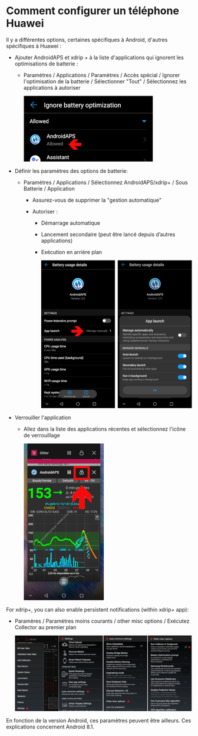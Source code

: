 # Comment configurer un téléphone Huawei

Il y a différentes options, certaines spécifiques à Android, d'autres spécifiques à Huawei :

* Ajouter AndroidAPS et xdrip + à la liste d'applications qui ignorent les optimisations de batterie :
  
  * Paramètres / Applications / Paramètres / Accès spécial / Ignorer l'optimisation de la batterie / Sélectionner "Tout" / Sélectionnez les applications à autoriser
    
    ![Huawei - ignore battery optimization](../images/Huawei_BatteryOptimization.png)

* Définir les paramètres des options de batterie:
  
  * Paramètres / Applications / Sélectionnez AndroidAPS/xdrip+ / Sous Batterie / Application
    
    * Assurez-vous de supprimer la "gestion automatique"
    * Autoriser :
      
      * Démarrage automatique
      * Lancement secondaire (peut être lancé depuis d’autres applications)
      * Exécution en arrière plan
        
        ![Huawei - battery options](../images/Huawei_BatteryOptions.png)

* Verrouiller l'application
  
  * Allez dans la liste des applications récentes et sélectionnez l'icône de verrouillage
    
    ![Huawei - lock app](../images/Huawei_LockApp.png)

For xdrip+, you can also enable persistent notifications (within xdrip+ app):

* Paramères / Paramètres moins courants / other misc options / Exécutez Collector au premier plan
  
  ![xdrip+ settings - collector in foreground](../images/xdrip_collector_foreground.png)

En fonction de la version Android, ces paramètres peuvent être ailleurs. Ces explications concernent Android 8.1.